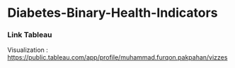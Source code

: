 # Diabetes-Binary-Health-Indicators

### Link Tableau

Visualization : https://public.tableau.com/app/profile/muhammad.furqon.pakpahan/vizzes

